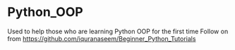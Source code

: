 # Python_OOP

Used to help those who are learning Python OOP for the first time
Follow on from https://github.com/iquranaseem/Beginner_Python_Tutorials
